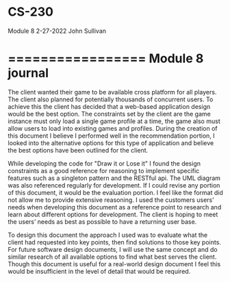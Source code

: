 # CS-230
Module 8
2-27-2022
John Sullivan

=================
 Module 8 journal
=================
  The client wanted their game to be available cross platform for all players. The client also planned for potentially thousands of concurrent users. To achieve this the client has decided that a web-based application design would be the best option. The constraints set by the client are the game instance must only load a single game profile at a time, the game also must allow users to load into existing games and profiles. During the creation of this document I believe I performed well in the recommendation portion, I looked into the alternative options for this type of application and believe the best options have been outlined for the client.
  
  While developing the code for "Draw it or Lose it" I found the design constraints as a good reference for reasoning to implement specific features such as a singleton pattern and the RESTful api. The UML diagram was also referenced regularly for development. If I could revise any portion of this document, it would be the evaluation portion. I feel like the format did not allow me to provide extensive reasoning. I used the customers users’ needs when developing this document as a reference point to research and learn about different options for development. The client is hoping to meet the users’ needs as best as possible to have a returning user base. 
  
  To design this document the approach I used was to evaluate what the client had requested into key points, then find solutions to those key points. For future software design documents, I will use the same concept and do similar research of all available options to find what best serves the client. Though this document is useful for a real-world design document I feel this would be insufficient in the level of detail that would be required.

